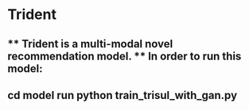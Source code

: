 # Trident
** Trident is a multi-modal novel recommendation model. **
In order to run this model: <br/>
---
cd model
run python train_trisul_with_gan.py
---
